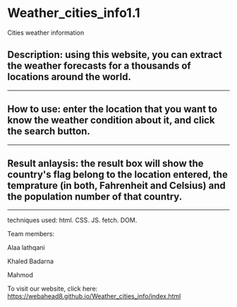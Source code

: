 # Weather_cities_info1.1
Cities weather information

Description: using this website, you can extract the weather forecasts for a thousands of locations around the world.
---



---
How to use: enter the location that you want to know the weather condition about it, and click the search button. 
---



---
Result anlaysis: the result box will show the country's flag belong to the location entered, 
the temprature (in both, Fahrenheit and Celsius) and the population number of that country. 
---



---
techniques used: 
html.
CSS. 
JS. 
fetch. 
DOM.

Team members:

Alaa lathqani

Khaled Badarna

Mahmod

To visit our website, click here: https://webahead8.github.io/Weather_cities_info/index.html
